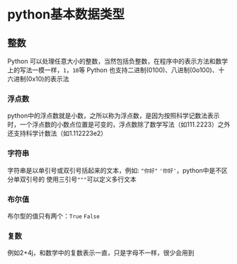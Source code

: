 # **python基本数据类型**

## 整数

Python 可以处理任意大小的整数，当然包括负整数，在程序中的表示方法和数学上的写法一模一样，`1`，`10`等
Python 也支持二进制(0100)、八进制(0o100)、十六进制(0x10)的表示法

### **浮点数**

python中的浮点数就是小数，之所以称为浮点数，是因为按照科学记数法表示时，一个浮点数的小数点位置是可变的，浮点数除了数学写法（如111.2223）之外还支持科学计数法（如1.112223e2）

### **字符串**

字符串是以单引号或双引号括起来的文本，例如: `"你好"` `'你好'`，python中是不区分单双引号的
使用三引号`"""`可以定义多行文本

### **布尔值**

布尔型的值只有两个：`True` `False`

### **复数**

例如2+4j，和数学中的复数表示一直，只是字母不一样，很少会用到


